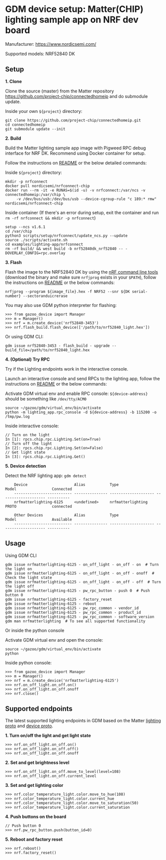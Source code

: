 # GDM device setup: Matter(CHIP) lighting sample app on NRF dev board

Manufacturer: https://www.nordicsemi.com/

Supported models: NRF52840 DK

## Setup

**1. Clone**

Clone the source (master) from the Matter repository
https://github.com/project-chip/connectedhomeip and do submodule update.

Inside your own `${project}` directory:

```
git clone https://github.com/project-chip/connectedhomeip.git
cd connectedhomeip
git submodule update --init
```

**2. Build**

Build the Matter lighting sample app image with Pigweed RPC debug interface for
NRF DK. Recommend using Docker container for setup.

Follow the instructions on
[README](https://github.com/project-chip/connectedhomeip/tree/master/examples/lighting-app/nrfconnect#building-with-pigweed-rpcs)
or the below detailed commands:

Inside `${project}` directory:

```
mkdir -p nrfconnect
docker pull nordicsemi/nrfconnect-chip
docker run --rm -it -e RUNAS=$(id -u) -v nrfconnect:/var/ncs -v connectedhomeip:/var/chip \
     -v /dev/bus/usb:/dev/bus/usb --device-cgroup-rule "c 189:* rmw" nordicsemi/nrfconnect-chip
```

Inside container (If there's an error during setup, exit the container and run
`rm -rf nrfconnect && mkdir -p nrfconnect`)

```
setup --ncs v1.6.1
cd /var/chip
python3 scripts/setup/nrfconnect/update_ncs.py --update
source ./scripts/activate.sh
cd examples/lighting-app/nrfconnect
rm -rf build/ && west build -b nrf52840dk_nrf52840 -- -DOVERLAY_CONFIG=rpc.overlay
```

**3. Flash**

Flash the image to the NRF52840 DK by using the
[nRF command line tools](https://www.nordicsemi.com/Products/Development-tools/nrf-command-line-tools/download)
(download the binary and make sure `nrfjprog` exists in your `$PATH`), follow
the instructions on
[README](https://github.com/project-chip/connectedhomeip/tree/master/examples/lighting-app/nrfconnect#flashing-and-debugging)
or the below commands:

```
nrfjprog --program ${image_file}.hex -f NRF52 --snr ${DK serial-number} --sectoranduicrerase
```

You may also use GDM python interpreter for flashing:

```
>>> from gazoo_device import Manager
>>> m = Manager()
>>> nrf = m.create_device('nrf52840-3453')
>>> nrf.flash_build.flash_device(['/path/to/nrf52840_light.hex'])
```

Or using GDM CLI:

```
gdm issue nrf52840-3453 - flash_build - upgrade --build_file=/path/to/nrf52840_light.hex
```

**4. (Optional) Try RPC**

Try if the Lighting endpoints work in the interactive console.

Launch an interactive console and send RPCs to the lighting app, follow the
instructions on
[README](https://github.com/project-chip/connectedhomeip/tree/master/examples/lighting-app/efr32#running-pigweed-rpc-console)
or the below commands:

Activate GDM virtual env and enable RPC console: `${device-address}` should be
something like `/dev/tty/ACM0`

```
source ~/gazoo/gdm/virtual_env/bin/activate
python -m lighting_app.rpc_console -d ${device-address} -b 115200 -o /tmp/pw.log
```

Inside interactive console:

```
// Turn on the light
In [1]: rpcs.chip.rpc.Lighting.Set(on=True)
// Turn off the light
In [2]: rpcs.chip.rpc.Lighting.Set(on=False)
// Get light state
In [3]: rpcs.chip.rpc.Lighting.Get()
```

**5. Device detection**

Detect the NRF lighting app: `gdm detect`

```
    Device                     Alias           Type                 Model                Connected
    -------------------------- --------------- -------------------- -------------------- ----------
    nrfmatterlighting-6125     <undefined>     nrfmatterlighting   PROTO                connected

    Other Devices              Alias           Type                 Model                Available
    -------------------------- --------------- -------------------- -------------------- ----------
```

## Usage

Using GDM CLI

```
gdm issue nrfmatterlighting-6125 - on_off_light - on_off - on  # Turn the light on
gdm issue nrfmatterlighting-6125 - on_off_light - on_off - onoff  # Check the light state
gdm issue nrfmatterlighting-6125 - on_off_light - on_off - off  # Turn the light off
gdm issue nrfmatterlighting-6125 - pw_rpc_button - push 0  # Push button 0
gdm issue nrfmatterlighting-6125 - factory_reset
gdm issue nrfmatterlighting-6125 - reboot
gdm issue nrfmatterlighting-6125 - pw_rpc_common - vendor_id
gdm issue nrfmatterlighting-6125 - pw_rpc_common - product_id
gdm issue nrfmatterlighting-6125 - pw_rpc_common - software_version
gdm man nrfmatterlighting  # To see all supported functionality
```

Or inside the python console

Activate GDM virtual env and open the console:

```
source ~/gazoo/gdm/virtual_env/bin/activate
python
```

Inside python console:

```
>>> from gazoo_device import Manager
>>> m = Manager()
>>> nrf = m.create_device('nrfmatterlighting-6125')
>>> nrf.on_off_light.on_off.on()
>>> nrf.on_off_light.on_off.onoff
>>> nrf.close()
```

## Supported endpoints

The latest supported lighting endpoints in GDM based on the Matter
[lighting proto](https://github.com/project-chip/connectedhomeip/blob/master/examples/common/pigweed/protos/lighting_service.proto)
and
[device proto](https://github.com/project-chip/connectedhomeip/blob/master/examples/common/pigweed/protos/device_service.proto).

**1. Turn on/off the light and get light state**

```
>>> nrf.on_off_light.on_off.on()
>>> nrf.on_off_light.on_off.off()
>>> nrf.on_off_light.on_off.onoff
```

**2. Set and get brightness level**

```
>>> nrf.on_off_light.on_off.move_to_level(level=108)
>>> nrf.on_off_light.on_off.current_level
```

**3. Set and get lighting color**

```
>>> nrf.color_temperature_light.color.move_to_hue(108)
>>> nrf.color_temperature_light.color.current_hue
>>> nrf.color_temperature_light.color.move_to_saturation(50)
>>> nrf.color_temperature_light.color.current_saturation
```

**4. Push buttons on the board**

```
// Push button 0
>>> nrf.pw_rpc_button.push(button_id=0)
```

**5. Reboot and factory reset**

```
>>> nrf.reboot()
>>> nrf.factory_reset()
```
